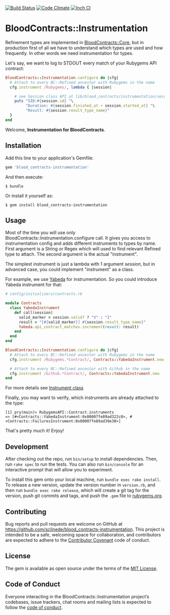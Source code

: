 [![Build Status](https://travis-ci.org/sclinede/blood_contracts-instrumentation.svg?branch=master)][travis]
[![Code Climate](https://codeclimate.com/github/sclinede/blood_contracts-instrumentation/badges/gpa.svg)][codeclimate]
[![Inch CI](https://inch-ci.org/github/sclinede/blood_contracts-instrumentation.svg?branch=master)][inch_ci]

[gem]: https://rubygems.org/gems/blood_contracts-instrumentation
[travis]: https://travis-ci.org/sclinede/blood_contracts-instrumentation
[codeclimate]: https://codeclimate.com/github/sclinede/blood_contracts-instrumentation
[inch_ci]: https://inch-ci.org/github/sclinede/blood_contracts-instrumentation


# BloodContracts::Instrumentation

Refinement types are implemented in [BloodContracts::Core](https://github.com/sclinede/blood_contracts-core), but in production first of all we have to understand
which types are used and how frequently. In other words we need instrumentation for types.

Let's say, we want to log to STDOUT every match of your Rubygems API contract:
```ruby
BloodContracts::Instrumentation.configure do |cfg|
  # Attach to every BC::Refined ancestor with Rubygems in the name
  cfg.instrument /Rubygems/, lambda { |session|

    # see Session class API at lib/blood_contracts/instrumentation/session.rb
    puts "SID:#{session.id} "\
         "Duration: #{session.finished_at - session.started_at} "\
         "Result: #{session.result_type_name}"
  }
end

```

Welcome, **Instrumentation for BloodContracts**.

## Installation

Add this line to your application's Gemfile:

```ruby
gem 'blood_contracts-instrumentation'
```

And then execute:

    $ bundle

Or install it yourself as:

    $ gem install blood_contracts-instrumentation

## Usage

Most of the time you will use only BloodContracts::Instrumentation.configure call. It gives you access to instrumentation
config and adds different instruments to types by name.
First argument is a String or Regex which will used to find relevant Refined type to attach.
The second argument is the actual "instrument".

The simplest instrument is just a lambda with 1 argument _session_, but in advanced case, you could implement "instrument" as a class.

For example, we use [Yabeda](https://github.com/yabeda-rb/yabeda) for instrumentation. So you could introduce Yabeda instrument for that:

```ruby
# config/initializers/contracts.rb

module Contracts
  class YabedaInstrument
    def call(session)
      valid_marker = session.valid? ? "V" : "I"
      result = "[#{valid_marker}] #{session.result_type_name}"
      Yabeda.api_contract_matches.increment(result: result)
    end
  end
end

BloodContracts::Instrumentation.configure do |cfg|
  # Attach to every BC::Refined ancestor with Rubygems in the name
  cfg.instrument /Rubygems.*Contract/, Contracts::YabedaInstrument.new

  # Attach to every BC::Refined ancestor with Github in the name
  cfg.instrument /Github.*Contract/, Contracts::YabedaInstrument.new
end
```

For more details see [Instrument class](lib/blood_contracts/instrumentation/instrument.rb)

Finally, you may want to verify, which instruments are already attached to the type:
```
[1] pry(main)> RubygemsAPI::Contract.instruments
=> [#<Contracts::YabedaInstrument:0x00007fe89ad322c0>, #<Contracts::FailuresInstrument:0x00007fe89ad39e30>]
```

That's pretty much it!
Enjoy!

## Development

After checking out the repo, run `bin/setup` to install dependencies. Then, run `rake spec` to run the tests. You can also run `bin/console` for an interactive prompt that will allow you to experiment.

To install this gem onto your local machine, run `bundle exec rake install`. To release a new version, update the version number in `version.rb`, and then run `bundle exec rake release`, which will create a git tag for the version, push git commits and tags, and push the `.gem` file to [rubygems.org](https://rubygems.org).

## Contributing

Bug reports and pull requests are welcome on GitHub at https://github.com/sclinede/blood_contracts-instrumentation. This project is intended to be a safe, welcoming space for collaboration, and contributors are expected to adhere to the [Contributor Covenant](http://contributor-covenant.org) code of conduct.

## License

The gem is available as open source under the terms of the [MIT License](https://opensource.org/licenses/MIT).

## Code of Conduct

Everyone interacting in the BloodContracts::Instrumentation project’s codebases, issue trackers, chat rooms and mailing lists is expected to follow the [code of conduct](https://github.com/sclinede/blood_contracts-instrumentation/blob/master/CODE_OF_CONDUCT.md).
